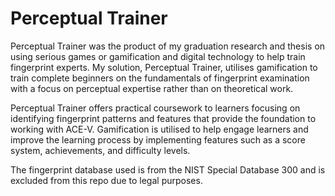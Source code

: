 # Perceptual Trainer
 Perceptual Trainer was the product of my graduation research and thesis on using serious games or gamification and digital technology to help train fingerprint experts. My solution, Perceptual Trainer, utilises gamification to train complete beginners on the fundamentals of fingerprint examination with a focus on perceptual expertise rather than on theoretical work.

Perceptual Trainer offers practical coursework to learners focusing on identifying fingerprint patterns and features that provide the foundation to working with ACE-V. Gamification is utilised to help engage learners and improve the learning process by implementing features such as a score system, achievements, and difficulty levels.

The fingerprint database used is from the NIST Special Database 300 and is excluded from this repo due to legal purposes.
